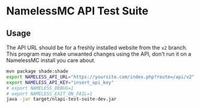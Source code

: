 # NamelessMC API Test Suite

## Usage

The API URL should be for a freshly installed website from the `v2` branch. This program may make unwanted changes using
the API, don't run it on a NamelessMC install you care about.

```sh
mvn package shade:shade
export NAMELESS_API_URL="https://yoursite.com/index.php?route=/api/v2"
export NAMELESS_API_KEY="insert_api_key"
# export NAMELESS_DEBUG=1
# export NAMELESS_EXIT_ON_FAIL=1
java -jar target/nlapi-test-suite-dev.jar
```
